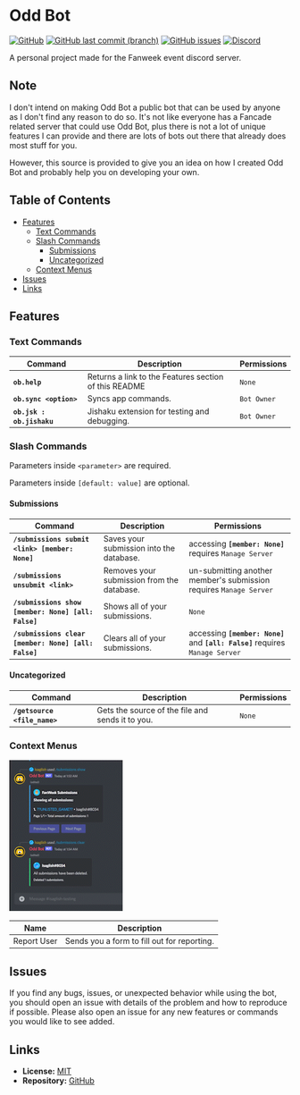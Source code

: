 # Odd Bot <!-- omit in toc -->
[![GitHub](https://img.shields.io/github/license/Isaglish/fanweek-oddbot?style=flat-square)](https://github.com/Isaglish/fanweek-oddbot/blob/main/LICENSE)
[![GitHub last commit (branch)](https://img.shields.io/github/last-commit/Isaglish/fanweek-oddbot/main)](https://github.com/Isaglish/fanweek-oddbot/commits)
[![GitHub issues](https://img.shields.io/github/issues-raw/Isaglish/fanweek-oddbot)](https://github.com/Isaglish/fanweek-oddbot/issues)
[![Discord](https://img.shields.io/discord/758487559399145524?color=%235865F2&label=discord&logo=discord&logoColor=white)](https://discord.gg/XRTQbZJ)

A personal project made for the Fanweek event discord server.

## Note <!-- omit in toc -->
I don't intend on making Odd Bot a public bot that can be used by anyone as I don't find any reason to do so. It's not like everyone has a Fancade related server that could use Odd Bot, plus there is not a lot of unique features I can provide and there are lots of bots out there that already does most stuff for you.

However, this source is provided to give you an idea on how I created Odd Bot and probably help you on developing your own.

## Table of Contents <!-- omit in toc -->

- [Features](#features)
  - [Text Commands](#text-commands)
  - [Slash Commands](#slash-commands)
    - [Submissions](#submissions)
    - [Uncategorized](#uncategorized)
  - [Context Menus](#context-menus)
- [Issues](#issues)
- [Links](#links)

## Features

### Text Commands

| Command                    | Description                                           | Permissions |
| -------------------------- | ----------------------------------------------------- | ----------- |
| **`ob.help`**              | Returns a link to the Features section of this README | `None`      |
| **`ob.sync <option>`**     | Syncs app commands.                                   | `Bot Owner` |
| **`ob.jsk : ob.jishaku `** | Jishaku extension for testing and debugging.          | `Bot Owner` |

### Slash Commands

Parameters inside `<parameter>` are required.

Parameters inside `[default: value]` are optional.

#### Submissions

| Command                                               | Description                                | Permissions                                                                    |
| ----------------------------------------------------- | ------------------------------------------ | ------------------------------------------------------------------------------ |
| **`/submissions submit <link> [member: None] `**      | Saves your submission into the database.   | accessing **`[member: None]`** requires `Manage Server`                        |
| **`/submissions unsubmit <link>`**                    | Removes your submission from the database. | un-submitting another member's submission requires `Manage Server`             |
| **`/submissions show [member: None] [all: False] `**  | Shows all of your submissions.             | `None`                                                                         |
| **`/submissions clear [member: None] [all: False] `** | Clears all of your submissions.            | accessing **`[member: None]`** and **`[all: False]`** requires `Manage Server` |

#### Uncategorized

| Command                      | Description                                      | Permissions |
| ---------------------------- | ------------------------------------------------ | ----------- |
| **`/getsource <file_name>`** | Gets the source of the file and sends it to you. | `None`      |


### Context Menus

![](assets/markdown/context-menu.gif)

| Name        | Description                                 |
| ----------- | ------------------------------------------- |
| Report User | Sends you a form to fill out for reporting. |


## Issues
If you find any bugs, issues, or unexpected behavior while using the bot, you should open an issue with details of the problem and how to reproduce if possible. Please also open an issue for any new features or commands you would like to see added.
    
## Links
- **License:** [MIT](https://github.com/Isaglish/fanweek-oddbot/blob/main/LICENSE)
- **Repository:** [GitHub](https://github.com/Isaglish/fanweek-oddbot)